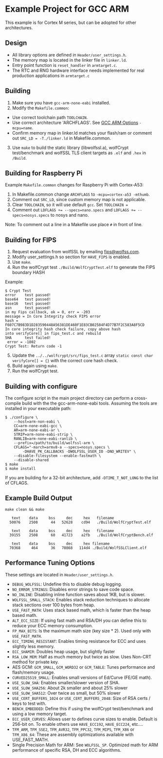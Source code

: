# Example Project for GCC ARM

This example is for Cortex M series, but can be adopted for other architectures.

## Design

* All library options are defined in `Header/user_settings.h`.
* The memory map is located in the linker file in `linker.ld`.
* Entry point function is `reset_handler` in `armtarget.c`.
* The RTC and RNG hardware interface needs implemented for real production applications in `armtarget.c`

## Building

1. Make sure you have `gcc-arm-none-eabi` installed.
2. Modify the `Makefile.common`:
  * Use correct toolchain path `TOOLCHAIN`.
  * Use correct architecture 'ARCHFLAGS'. See [GCC ARM Options](https://gcc.gnu.org/onlinedocs/gcc-4.7.3/gcc/ARM-Options.html) `-mcpu=name`.
  * Confirm memory map in linker.ld matches your flash/ram or comment out `SRC_LD = -T./linker.ld` in Makefile.common.
3. Use `make` to build the static library (libwolfssl.a), wolfCrypt test/benchmark and wolfSSL TLS client targets as `.elf` and `.hex` in `/Build`.


## Building for Raspberry Pi

Example `Makefile.common` changes for Raspberry Pi with Cortex-A53:

1. In Makefile.common change `ARCHFLAGS` to `-mcpu=cortex-a53 -mthumb`.
2. Comment out `SRC_LD`, since custom memory map is not applicable.
3. Clear `TOOLCHAIN`, so it will use default `gcc`. Set `TOOLCHAIN = `
4. Comment out `LDFLAGS += --specs=nano.specs` and `LDFLAGS += --specs=nosys.specs` to nosys and nano.

Note: To comment out a line in a Makefile use place `#` in front of line.

## Building for FIPS

1. Request evaluation from wolfSSL by emailing fips@wolfss.com.
2. Modify user_settings.h so section for `HAVE_FIPS` is enabled.
3. Use `make`.
4. Run the wolfCrypt test `./Build/WolfCryptTest.elf` to generate the FIPS boundary HASH

Example:

```
$ Crypt Test
error    test passed!
base64   test passed!
base16   test passed!
asn      test passed!
in my Fips callback, ok = 0, err = -203
message = In Core Integrity check FIPS error
hash = F607C7B983D1D283590448A56381DE460F1E83CB02584F4D77B7F2C583A8F5CD
In core integrity hash check failure, copy above hash
into verifyCore[] in fips_test.c and rebuild
SHA      test failed!
 error = -1802
Crypt Test: Return code -1
```

5. Update the `../../wolfcrypt/src/fips_test.c` array `static const char verifyCore[] = {}` with the correct core hash check.
6. Build again using `make`.
7. Run the wolfCrypt test.

## Building with configure

The configure script in the main project directory can perform a cross-compile
build with the the gcc-arm-none-eabi tools. Assuming the tools are installed in
your executable path:

```
$ ./configure \
    --host=arm-non-eabi \
    CC=arm-none-eabi-gcc \
    AR=arm-none-eabi-ar \
    STRIP=arm-none-eabi-strip \
    RANLIB=arm-none-eabi-ranlib \
    --prefix=/path/to/build/wolfssl-arm \
    CFLAGS="-march=armv8-a --specs=nosys.specs \
        -DHAVE_PK_CALLBACKS -DWOLFSSL_USER_IO -DNO_WRITEV" \
    --disable-filesystem --enable-fastmath \
    --disable-shared
$ make
$ make install
```

If you are building for a 32-bit architecture, add `-DTIME_T_NOT_LONG` to the
list of CFLAGS.

## Example Build Output

```
make clean && make

   text    data     bss     dec     hex   filename
  50076    2508      44   52628    cd94   ./Build/WolfCryptTest.elf

   text    data     bss     dec     hex   filename
  39155    2508      60   41723    a2fb   ./Build/WolfCryptBench.elf

   text    data     bss     dec     hex filename
  70368     464      36   70868   114d4 ./Build/WolfSSLClient.elf
```

## Performance Tuning Options

These settings are located in `Header/user_settings.h`.

* `DEBUG_WOLFSSL`: Undefine this to disable debug logging.
* `NO_ERROR_STRINGS`: Disables error strings to save code space.
* `NO_INLINE`: Disabling inline function saves about 1KB, but is slower.
* `WOLFSSL_SMALL_STACK`: Enables stack reduction techniques to allocate stack sections over 100 bytes from heap.
* `USE_FAST_MATH`: Uses stack based math, which is faster than the heap based math.
* `ALT_ECC_SIZE`: If using fast math and RSA/DH you can define this to reduce your ECC memory consumption.
* `FP_MAX_BITS`: Is the maximum math size (key size * 2). Used only with `USE_FAST_MATH`.
* `ECC_TIMING_RESISTANT`: Enables timing resistance for ECC and uses slightly less memory.
* `ECC_SHAMIR`: Doubles heap usage, but slightly faster
* `RSA_LOW_MEM`: Half as much memory but twice as slow. Uses Non-CRT method for private key.
* AES GCM: `GCM_SMALL`, `GCM_WORD32` or `GCM_TABLE`: Tunes performance and flash/memory usage.
* `CURVED25519_SMALL`: Enables small versions of Ed/Curve (FE/GE math).
* `USE_SLOW_SHA`: Enables smaller/slower version of SHA.
* `USE_SLOW_SHA256`: About 2k smaller and about 25% slower
* `USE_SLOW_SHA512`: Over twice as small, but 50% slower
* `USE_CERT_BUFFERS_1024` or `USE_CERT_BUFFERS_2048`: Size of RSA certs / keys to test with. 
* `BENCH_EMBEDDED`: Define this if using the wolfCrypt test/benchmark and using a low memory target.
* `ECC_USER_CURVES`: Allows user to defines curve sizes to enable. Default is 256-bit on. To enable others use `HAVE_ECC192`, `HAVE_ECC224`, etc....
* `TFM_ARM`, `TFM_SSE2`, `TFM_AVR32`, `TFM_PPC32`, `TFM_MIPS`, `TFM_X86` or `TFM_X86_64`: These are assembly optimizations available with USE_FAST_MATH.
* Single Precision Math for ARM: See `WOLFSSL_SP`. Optimized math for ARM performance of specific RSA, DH and ECC algorithms.
